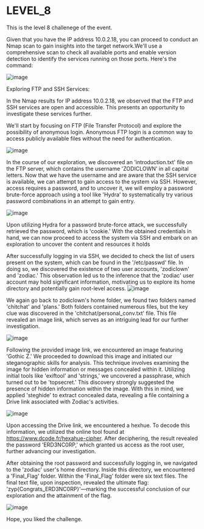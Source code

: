 # LEVEL_8
This is the level 8 challenege of the event.

Given that you have the IP address 10.0.2.18, you can proceed to conduct an Nmap scan to gain insights into the target network.We'll use a comprehensive scan to check all available ports and enable version detection to identify the services running on those ports. Here's the command:

![image](https://github.com/KumarShivam1908/LEVEL_8/assets/119051305/8bcb8283-fd24-4a8f-ab03-11d683d37bc2)

Exploring FTP and SSH Services:

In the Nmap results for IP address 10.0.2.18, we observed that the FTP and SSH services are open and accessible. This presents an opportunity to investigate these services further.

We'll start by focusing on FTP (File Transfer Protocol) and explore the possibility of anonymous login. Anonymous FTP login is a common way to access publicly available files without the need for authentication.

![image](https://github.com/KumarShivam1908/LEVEL_8/assets/119051305/7737379b-9b71-47b2-b8ed-1891bbd581e7)

In the course of our exploration, we discovered an 'introduction.txt' file on the FTP server, which contains the username 'ZODICLOWN' in all capital letters. Now that we have the username and are aware that the SSH service is available, we can attempt to gain access to the system via SSH. However, access requires a password, and to uncover it, we will employ a password brute-force approach using a tool like 'Hydra' to systematically try various password combinations in an attempt to gain entry.

![image](https://github.com/KumarShivam1908/LEVEL_8/assets/119051305/a21f0a10-2cee-4a1d-bb01-42d9b5f13c3e)

Upon utilizing Hydra for a password brute-force attack, we successfully retrieved the password, which is 'cookie.' With the obtained credentials in hand, we can now proceed to access the system via SSH and embark on an exploration to uncover the content and resources it holds

After successfully logging in via SSH, we decided to check the list of users present on the system, which can be found in the '/etc/passwd' file. In doing so, we discovered the existence of two user accounts, 'zodiclown' and 'zodiac.' This observation led us to the inference that the 'zodiac' user account may hold significant information, motivating us to explore its home directory and potentially gain root-level access.
![image](https://github.com/KumarShivam1908/LEVEL_8/assets/119051305/76410b2b-25b0-46dd-9b4f-10100b3c5f8e)



We again go back to zodiclown's home folder, we found two folders named 'chitchat' and 'plans.' Both folders contained numerous files, but the key clue was discovered in the 'chitchat/personal_conv.txt' file. This file revealed an image link, which serves as an intriguing lead for our further investigation.

![image](https://github.com/KumarShivam1908/LEVEL_8/assets/119051305/6856edcd-a3a0-440a-897f-63f1c9bce78f)

Following the provided image link, we encountered an image featuring 'Gothic Z.' We proceeded to download this image and initiated our steganographic skills for analysis. This technique involves examining the image for hidden information or messages concealed within it.
Utilizing initial tools like 'exiftool' and 'strings,' we uncovered a passphrase, which turned out to be 'topsecret.' This discovery strongly suggested the presence of hidden information within the image. With this in mind, we applied 'steghide' to extract concealed data, revealing a file containing a Drive link associated with Zodiac's activities.

![image](https://github.com/KumarShivam1908/LEVEL_8/assets/119051305/eb4d0295-72c5-4496-a80f-c8df1a381e56)

Upon accessing the Drive link, we encountered a hexhue. To decode this information, we utilized the online tool found at https://www.dcode.fr/hexahue-cipher. After deciphering, the result revealed the password 'ERD3NC0RP,' which granted us access as the root user, further advancing our investigation.

After obtaining the root password and successfully logging in, we navigated to the 'zodiac' user's home directory. Inside this directory, we encountered a 'Final_Flag' folder. Within the 'Final_Flag' folder were six text files. The final text file, upon inspection, revealed the ultimate flag: 'zyp{Congrats_ERD3NC0RP}'—marking the successful conclusion of our exploration and the attainment of the flag.

![image](https://github.com/KumarShivam1908/LEVEL_8/assets/119051305/6ada329a-d738-44de-81f6-29db09be6caa)


Hope, you liked the challenge.



















